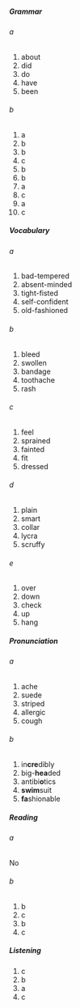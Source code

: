 ##### Grammar
###### a
1. about
2. did
3. do
4. have
5. been

###### b
1. a
2. b
3. b
4. c
5. b
6. b
7. a
8. c
9. a
10. c

##### Vocabulary
###### a
1. bad-tempered
2. absent-minded
3. tight-fisted
4. self-confident
5. old-fashioned

###### b
1. bleed
2. swollen
3. bandage
4. toothache
5. rash

###### c
1. feel
2. sprained 
3. fainted
4. fit
5. dressed

###### d
1. plain
2. smart
3. collar
4. lycra
5. scruffy

###### e
1. over
2. down
3. check
4. up
5. hang

##### Pronunciation
###### a
1. ache
2. suede
3. striped
4. allergic
5. cough

###### b
1. in**cre**dibly
2. big-**hea**ded
3. antibi**o**tics
4. **swim**suit
5. **fa**shionable

##### Reading
###### a
No

###### b
1. b
2. c
3. b
4. c

##### Listening
1. c
2. b
3. a
4. c
